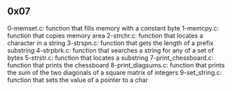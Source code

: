 ## 0x07

0-memset.c: function that fills memory with a constant byte
1-memcpy.c: function that copies memory area
2-strchr.c: function that locates a character in a string
3-strspn.c: function that gets the length of a prefix substring
4-strpbrk.c: function that searches a string for any of a set of bytes
5-strstr.c: function that locates a substring
7-print_chessboard.c: function that prints the chessboard
8-print_diagsums.c: function that prints the sum of the two diagonals of a square matrix of integers
9-set_string.c: function that sets the value of a pointer to a char
